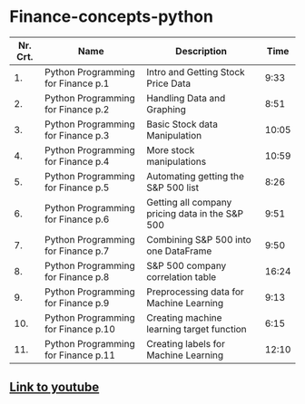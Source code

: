# Finance-concepts-python

| Nr. Crt. | Name                                | Description                                     | Time  |
| -------- | ----------------------------------- | ----------------------------------------------- | ----- |
| 1.       | Python Programming for Finance p.1  | Intro and Getting Stock Price Data              | 9:33  |
| 2.       | Python Programming for Finance p.2  | Handling Data and Graphing                      | 8:51  |
| 3.       | Python Programming for Finance p.3  | Basic Stock data Manipulation                   | 10:05 |
| 4.       | Python Programming for Finance p.4  | More stock manipulations                        | 10:59 |
| 5.       | Python Programming for Finance p.5  | Automating getting the S&P 500 list             | 8:26  |
| 6.       | Python Programming for Finance p.6  | Getting all company pricing data in the S&P 500 | 9:51  |
| 7.       | Python Programming for Finance p.7  | Combining S&P 500 into one DataFrame            | 9:50  |
| 8.       | Python Programming for Finance p.8  | S&P 500 company correlation table               | 16:24 |
| 9.       | Python Programming for Finance p.9  | Preprocessing data for Machine Learning         | 9:13  |
| 10.      | Python Programming for Finance p.10 | Creating machine learning target function       | 6:15  |
| 11.      | Python Programming for Finance p.11 | Creating labels for Machine Learning            | 12:10 |

## [Link to youtube](https://www.youtube.com/playlist?list=PLQVvvaa0QuDcOdF96TBtRtuQksErCEBYZ)
